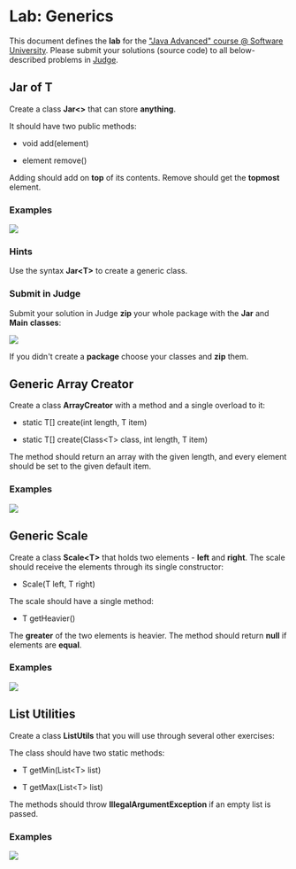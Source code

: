 # Lab: Generics

This document defines the **lab** for the ["Java Advanced" course @
Software University](https://softuni.bg/modules/59/java-advanced).
Please submit your solutions (source code) to all below-described
problems in
[Judge](https://judge.softuni.org/Contests/1526/Generics-Lab).

## Jar of T

Create a class **Jar\<\>** that can store **anything**.

It should have two public methods:

  - void add(element)

  - element remove()

Adding should add on **top** of its contents. Remove should get the
**topmost** element.

### Examples

![](media/image1.png)

### Hints

Use the syntax **Jar\<T\>** to create a generic class.

### Submit in Judge

Submit your solution in Judge **zip** your whole package with the
**Jar** and **Main** **classes**:

![](media/image2.png)

If you didn't create a **package** choose your classes and **zip** them.

## Generic Array Creator

Create a class **ArrayCreator** with a method and a single overload to
it:

  - static T\[\] create(int length, T item)

  - static T\[\] create(Class\<T\> class, int length, T item)

The method should return an array with the given length, and every
element should be set to the given default item.

### Examples

![](media/image3.png)

## Generic Scale

Create a class **Scale\<T\>** that holds two elements - **left** and
**right**. The scale should receive the elements through its single
constructor:

  - Scale(T left, T right)

The scale should have a single method:

  - T getHeavier()

The **greater** of the two elements is heavier. The method should return
**null** if elements are **equal**.

### Examples

![](media/image4.png)

## List Utilities

Create a class **ListUtils** that you will use through several other
exercises:

The class should have two static methods:

  - T getMin(List\<T\> list)

  - T getMax(List\<T\> list)

The methods should throw **IllegalArgumentException** if an empty list
is passed.

### Examples

![](media/image5.png)
